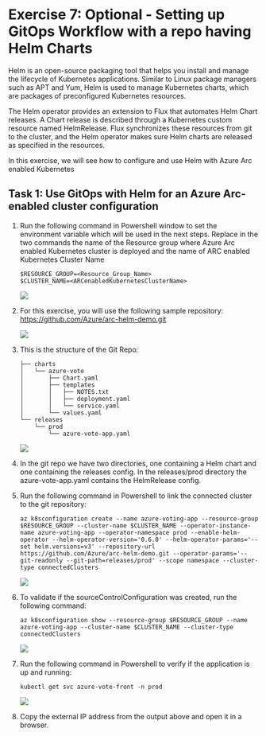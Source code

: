 # Exercise 7: Optional - Setting up GitOps Workflow with a repo having Helm Charts
Helm is an open-source packaging tool that helps you install and manage the lifecycle of Kubernetes applications. Similar to Linux package managers such as APT and Yum, Helm is used to manage Kubernetes charts, which are packages of preconfigured Kubernetes resources.

The Helm operator provides an extension to Flux that automates Helm Chart releases. A Chart release is described through a Kubernetes custom resource named HelmRelease. Flux synchronizes these resources from git to the cluster, and the Helm operator makes sure Helm charts are released as specified in the resources.

In this exercise, we will see how to configure and use Helm with Azure Arc enabled Kubernetes

## Task 1: Use GitOps with Helm for an Azure Arc-enabled cluster configuration

1.  Run the following command in Powershell window to set the environment variable which will be used in the next steps. Replace in the two commands the name of the Resource  group where Azure Arc enabled Kubernetes cluster is deployed and the name of ARC enabled Kubernetes Cluster Name

    ```
    $RESOURCE_GROUP=<Resource_Group_Name>
    $CLUSTER_NAME=<ARCenabledKubernetesClusterName>
    ```
    ![](./images/arc-000.png) 
    
2.  For this exercise, you will use the following sample repository: https://github.com/Azure/arc-helm-demo.git

    ![](./images/arc-000.png)  

3.  This is the structure of the Git Repo:

    ```
    ├── charts
    │   └── azure-vote
    │       ├── Chart.yaml
    │       ├── templates
    │       │   ├── NOTES.txt
    │       │   ├── deployment.yaml
    │       │   └── service.yaml
    │       └── values.yaml
    └── releases
        └── prod
            └── azure-vote-app.yaml 
    ```
    ![](./images/arc-000.png)  
    
3.  In the git repo we have two directories, one containing a Helm chart and one containing the releases config. In the releases/prod directory the azure-vote-app.yaml contains the HelmRelease config.
 
4.  Run the following command in Powershell to link the connected cluster to the git repository:

    ```
    az k8sconfiguration create --name azure-voting-app --resource-group  $RESOURCE_GROUP --cluster-name $CLUSTER_NAME --operator-instance-name azure-voting-app --operator-namespace prod --enable-helm-operator --helm-operator-version='0.6.0' --helm-operator-params='--set helm.versions=v3' --repository-url https://github.com/Azure/arc-helm-demo.git --operator-params='--git-readonly --git-path=releases/prod' --scope namespace --cluster-type connectedClusters 
    ```
    ![](./images/arc-0032.png)  
    
5.  To validate if the sourceControlConfiguration was created, run the following command:

    ```
    az k8sconfiguration show --resource-group $RESOURCE_GROUP --name azure-voting-app --cluster-name $CLUSTER_NAME --cluster-type connectedClusters 
    ```
    ![](./images/arc-0032.png)  
    
6.  Run the following command in Powershell to verify if the application is up and running:

    ```
    kubectl get svc azure-vote-front -n prod
    ```
    ![](./images/arc-0032.png)  
    
7.  Copy the external IP address from the output above and open it in a browser.
  
